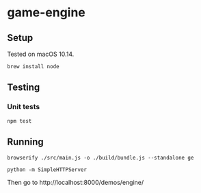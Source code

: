 # game-engine

## Setup

Tested on macOS 10.14.

```
brew install node
```

## Testing

### Unit tests

```
npm test
```

## Running

```
browserify ./src/main.js -o ./build/bundle.js --standalone ge

python -m SimpleHTTPServer
```

Then go to http://localhost:8000/demos/engine/ 

